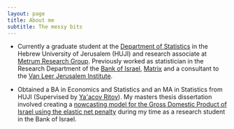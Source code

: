 ```yaml
---
layout: page
title: About me
subtitle: The messy bits
---
```


- Currently a graduate student at the [Department of Statistics](http://en.stat.huji.ac.il/) in the Hebrew University of Jerusalem (HUJI) and  research associate at [Metrum Research Group](https://www.metrumrg.com/). Previously worked as statistician in the Research Department of the [Bank of Israel](http://www.boi.org.il/en/Pages/Default.aspx), [Matrix](http://www.matrix.co.il/en/Pages/default.aspx) and a consultant to the [Van Leer Jerusalem Institute](http://www.vanleer.org.il/en).

- Obtained a BA in Economics and Statistics and an MA in Statistics from HUJI (Supervised by [Ya'acov Ritov](http://www-personal.umich.edu/~yritov/jr.html)). My masters thesis dissertation involved creating a [nowcasting model for the Gross Domestic Product of Israel using the elastic net penalty](http://www.boi.org.il/deptdata/mehkar/papers/dp1016e.pdf) during my time as a research student in the Bank of Israel.
